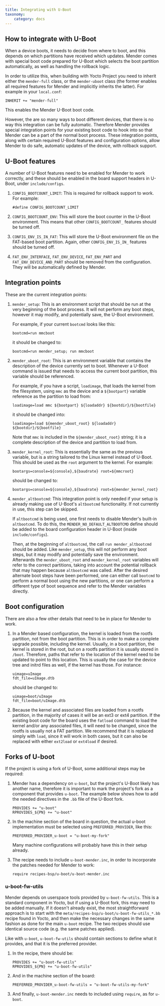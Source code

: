 ```yaml
---
title: Integrating with U-Boot
taxonomy:
    category: docs
---
```


## How to integrate with U-Boot

When a device boots, it needs to decide from where to boot, and this depends on
which partitions have received which updates. Mender comes with special boot
code prepared for U-Boot which selects the boot partition
automatically, as well as handling the rollback logic.

In order to utilize this, when building with Yocto Project you need to inherit either
the `mender-full` class, or the `mender-uboot` class (the former enables all
required features for Mender and implicitly inherits the latter). For example in
your `local.conf`:

```
INHERIT += "mender-full"
```

This enables the Mender U-Boot boot code.

However, the are so many ways to boot different devices, that there is no way this
integration can be fully automatic. Therefore Mender provides special
integration points for your existing boot code to hook into so that Mender can
be a part of the normal boot process. These integration points, along with
certain required U-Boot features and configuration options, allow Mender to do
safe, automatic updates of the device, with rollback support.

## U-Boot features

A number of U-Boot features need to be enabled for Mender to work correctly, and
these should be enabled in the board support headers in U-Boot, under
`include/configs`.

1. `CONFIG_BOOTCOUNT_LIMIT`: This is required for rollback support to work. For
   example:

   ```
   #define CONFIG_BOOTCOUNT_LIMIT
   ```

2. `CONFIG_BOOTCOUNT_ENV`: This will store the boot counter in the U-Boot
   environment. This means that other `CONFIG_BOOTCOUNT_` features should be
   turned off.

3. `CONFIG_ENV_IS_IN_FAT`: This will store the U-Boot environment file on the
   FAT-based boot partition. Again, other `CONFIG_ENV_IS_IN_` features should be
   turned off.

4. `FAT_ENV_INTERFACE`, `FAT_ENV_DEVICE`, `FAT_ENV_PART` and
   `FAT_ENV_DEVICE_AND_PART` should be removed from the configuration. They will
   be automatically defined by Mender.


## Integration points

These are the current integration points:

1. `mender_setup`: This is an environment script that should be run at the very
   beginning of the boot process. It will not perform any boot steps, however it
   may modify, and potentially save, the U-Boot environment.

   For example, if your current `bootcmd` looks like this:

   ```
   bootcmd=run mmcboot
   ```

   it should be changed to:

   ```
   bootcmd=run mender_setup; run mmcboot
   ```

2. `mender_uboot_root`: This is an environment variable that contains the
   description of the device currently set to boot. Whenever a U-Boot command is
   issued that needs to access the current boot partition, this variable should
   be referenced.

   For example, if you have a script, `loadimage`, that loads the kernel from
   the filesystem, using `mmc` as the device and a `${bootpart}` variable
   reference as the partition to load from:

   ```
   loadimage=load mmc ${bootpart} ${loadaddr} ${bootdir}/${bootfile}
   ```

   it should be changed into:

   ```
   loadimage=load ${mender_uboot_root} ${loadaddr} ${bootdir}/${bootfile}
   ```

   Note that `mmc` is included in the `${mender_uboot_root}` string; it is a
   complete description of the device and partition to load from.

3. `mender_kernel_root`: This is essentially the same as the previous variable,
   but is a string tailored to the Linux kernel instead of U-Boot. This should
   be used as the `root` argument to the kernel. For example:

   ```
   bootargs=console=${console},${baudrate} root=${mmcroot}
   ```

   should be changed to:

   ```
   bootargs=console=${console},${baudrate} root=${mender_kernel_root}
   ```

4. `mender_altbootcmd`: This integration point is only needed if your setup is
   already making use of U-Boot's `altbootcmd` functionality. If not currently
   in use, this step can be skipped.

   If `altbootcmd` is being used, one first needs to disable Mender's built-in
   `altbootcmd`. To do this, the `MENDER_NO_DEFAULT_ALTBOOTCMD` define should be
   added to the board configuration header in U-Boot (inside
   `include/configs`).

   Then, at the beginning of `altbootcmd`, the call `run mender_altbootcmd`
   should be added. Like `mender_setup`, this will not perform any boot steps,
   but it may modify and potentially save the environment. Afterwards the
   `mender_uboot_root` and `mender_kernel_root` variables will refer to the
   correct partitions, taking into account the potential rollback that may
   happen because `altbootcmd` was called. After the desired alternate boot
   steps have been performed, one can either call `bootcmd` to perform a normal
   boot using the new partitions, or one can perform a different type of boot
   sequence and refer to the Mender variables directly.


## Boot configuration

There are also a few other details that need to be in place for Mender to work.

1. In a Mender based configuration, the kernel is loaded from the rootfs
   partition, not from the boot partition. This is in order to make a complete
   upgrade possible, including the kernel. Usually, in a boot partition, the
   kernel is stored in the root, but on a rootfs partition it is usually stored
   in `/boot`. Therefore, paths that refer to the location of the kernel need to
   be updated to point to this location. This is usually the case for the device tree
   and initrd files as well, if the kernel has those. For instance:

   ```
   uimage=uImage
   fdt_file=uImage.dtb
   ```

   should be changed to:

   ```
   uimage=boot/uImage
   fdt_file=boot/uImage.dtb
   ```

2. Because the kernel and associated files are loaded from a rootfs partition,
   in the majority of cases it will be an ext3 or ext4 partition. If the
   existing boot code for the board uses the `fatload` command to load the
   kernel and/or any associated files, it will need to be changed, since the
   rootfs is usually not a FAT partition. We recommend that it is replaced
   simply with `load`, since it will work in both cases, but it can also be
   replaced with either `ext2load` or `ext4load` if desired.


## Forks of U-boot

If the project is using a fork of U-Boot, some additional steps may be
required:

1. Mender has a dependency on `u-boot`, but the project's U-Boot likely has
   another name, therefore it is important to mark the project's fork as a
   component that provides `u-boot`. The example below shows how to add the
   needed directives in the `.bb` file of the U-Boot fork.

   ```
   PROVIDES += "u-boot"
   RPROVIDES_${PN} += "u-boot"
   ```

2. In the machine section of the board in question, the actual u-boot
   implementation must be selected using `PREFERRED_PROVIDER`, like this:

   ```
   PREFERRED_PROVIDER_u-boot = "u-boot-my-fork"
   ```

   Many machine configurations will probably have this in their setup already.

3. The recipe needs to include `u-boot-mender.inc`, in order to incorporate the
   patches needed for Mender to work:

   ```
   require recipes-bsp/u-boot/u-boot-mender.inc
   ```

### u-boot-fw-utils

Mender depends on userspace tools provided by `u-boot-fw-utils`. This is a
standard component in Yocto, but if using a U-Boot fork, this may need to be
added manually. If it doesn't already exist, the most straightforward approach
is to start with the `meta/recipes-bsp/u-boot/u-boot-fw-utils_*.bb` recipe found
in Yocto, and then make the necessary changes in the same fashion as done for
the main `u-boot` recipe. The two recipes should use identical source code
(e.g. the same patches applied).

Like with `u-boot`, `u-boot-fw-utils` should contain sections to define what it
provides, and that it is the preferred provider.

1. In the recipe, there should be:

   ```
   PROVIDES += "u-boot-fw-utils"
   RPROVIDES_${PN} += "u-boot-fw-utils"
   ```

2. And in the machine section of the board:

   ```
   PREFERRED_PROVIDER_u-boot-fw-utils = "u-boot-fw-utils-my-fork"
   ```

3. And finally, `u-boot-mender.inc` needs to included using `require`, as for
   `u-boot`.
